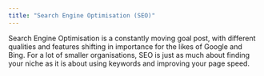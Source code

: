 ```yaml
---
title: "Search Engine Optimisation (SEO)"
---
```


Search Engine Optimisation is a constantly moving goal post, with different qualities and features shifting in importance for the likes of Google and Bing. For a lot of smaller organisations, SEO is just as much about finding your niche as it is about using keywords and improving your page speed.